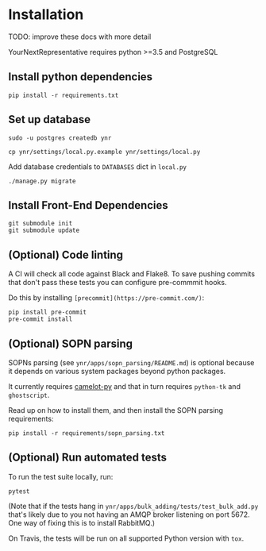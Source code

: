 # Installation

TODO: improve these docs with more detail

YourNextRepresentative requires python >=3.5 and PostgreSQL

## Install python dependencies

```
pip install -r requirements.txt
```

## Set up database

```
sudo -u postgres createdb ynr
```

```
cp ynr/settings/local.py.example ynr/settings/local.py
```

Add database credentials to `DATABASES` dict in `local.py`

```
./manage.py migrate
```

## Install Front-End Dependencies

```
git submodule init
git submodule update
```

## (Optional) Code linting

A CI will check all code against Black and Flake8. To save pushing commits that don't
pass these tests you can configure pre-commmit hooks.

Do this by installing `[precommit](https://pre-commit.com/)`:

```
pip install pre-commit
pre-commit install
```

## (Optional) SOPN parsing

SOPNs parsing (see `ynr/apps/sopn_parsing/README.md`) is optional
because it depends on various system packages beyond python packages.

It currently requires [camelot-py](https://camelot-py.readthedocs.io/en/master/user/install.html#install)
and that in turn requires `python-tk` and `ghostscript`.

Read up on how to install them, and then install the SOPN parsing requirements:

```
pip install -r requirements/sopn_parsing.txt
```

## (Optional) Run automated tests

To run the test suite locally, run:

```
pytest
```

(Note that if the tests hang in `ynr/apps/bulk_adding/tests/test_bulk_add.py`
that's likely due to you not having an AMQP broker listening on
port 5672. One way of fixing this is to install RabbitMQ.)

On Travis, the tests will be run on all supported Python version
with `tox`.
